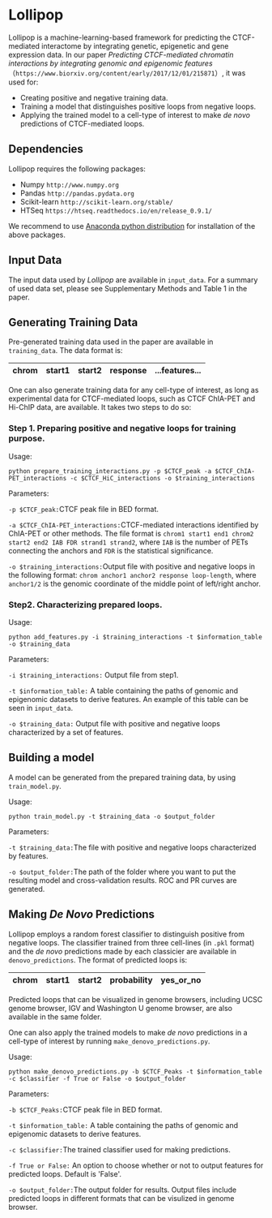 # Lollipop

Lollipop is a machine-learning-based framework for predicting the CTCF-mediated interactome by integrating genetic, epigenetic and gene expression data. In our paper *Predicting CTCF-mediated chromatin interactions by integrating genomic and epigenomic features*（`https://www.biorxiv.org/content/early/2017/12/01/215871`）, it was used for:

* Creating positive and negative training data.
* Training a model that distinguishes positive loops from negative loops.
* Applying the trained model to a cell-type of interest to make *de novo* predictions of CTCF-mediated loops. 

## Dependencies
Lollipop requires the following packages:


* Numpy `http://www.numpy.org`
* Pandas `http://pandas.pydata.org`
* Scikit-learn `http://scikit-learn.org/stable/`
* HTSeq `https://htseq.readthedocs.io/en/release_0.9.1/`

We recommend to use [Anaconda python distribution](https://www.anaconda.com/what-is-anaconda/) for installation of the above packages.

## Input Data

The input data used by *Lollipop* are available in `input_data`. For a summary of used data set, please see Supplementary Methods and Table 1 in the paper.

## Generating Training Data

Pre-generated training data used in the paper are available in `training_data`. The data format is:

| chrom   |      start1      |  start2 |     response      | ...features...     |
|----------|:-------------:|------:|:-------------:|:-------------:|

One can also generate training data for any cell-type of interest, as long as experimental data for CTCF-mediated loops, such as CTCF ChIA-PET and Hi-ChIP data, are available. It takes two steps to do so:

### Step 1. Preparing positive and negative loops for training purpose.

Usage:

`python prepare_training_interactions.py -p $CTCF_peak -a $CTCF_ChIA-PET_interactions -c $CTCF_HiC_interactions -o $training_interactions`

Parameters:  

`-p $CTCF_peak:`CTCF peak file in BED format.

`-a $CTCF_ChIA-PET_interactions:`CTCF-mediated interactions identified by ChIA-PET or other methods. The file format is `chrom1 start1 end1 chrom2 start2 end2 IAB FDR strand1 strand2`, where `IAB` is the number of PETs connecting the anchors and `FDR` is the statistical significance.

`-o $training_interactions:`Output file with positive and negative loops in the following format: `chrom anchor1 anchor2 response loop-length`, where `anchor1/2` is the genomic coordinate of the middle point of left/right anchor.

### Step2. Characterizing prepared loops.

Usage: 

`python add_features.py -i $training_interactions -t $information_table -o $training_data`

Parameters:

`-i $training_interactions:` Output file from step1.

`-t $information_table:` A table containing the paths of genomic and epigenomic datasets to derive features. An example of this table can be seen in `input_data`. 

`-o $training_data:` Output file with positive and negative loops characterized by a set of features. 


## Building a model
A model can be generated from the prepared training data, by using `train_model.py`.

Usage:

`python train_model.py -t $training_data -o $output_folder`

Parameters:

`-t $training_data:`The file with positive and negative loops characterized by features.

`-o $output_folder:`The path of the folder where you want to put the resulting model and cross-validation results. ROC and PR curves are generated.

## Making *De Novo* Predictions

Lollipop employs a random forest classifier to distinguish positive from negative loops. The classifier trained from three cell-lines (in `.pkl` format) and the *de novo* predictions made by each classicier are available in `denovo_predictions`. The format of predicted loops is:

| chrom   |      start1      |  start2 |     probability      |    yes\_or_no      |  
|----------|:-------------:|------:|:-------------:|:-------------:|

Predicted loops that can be visualized in genome browsers, including UCSC genome browser, IGV and Washington U genome browser, are also available in the same folder.

One can also apply the trained models to make *de novo* predictions in a cell-type of interest by running `make_denovo_predictions.py`.

Usage:

`python make_denovo_predictions.py -b $CTCF_Peaks -t $information_table -c $classifier -f True or False -o $output_folder`

Parameters:

`-b $CTCF_Peaks:`CTCF peak file in BED format.

`-t $information_table:` A table containing the paths of genomic and epigenomic datasets to derive features.

`-c $classifier:`The trained classifier used for making predictions.

`-f True or False:` An option to choose whether or not to output features for predicted loops. Default is 'False'.

`-o $output_folder:`The output folder for results. Output files include predicted loops in different formats that can be visulized in genome browser.















